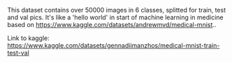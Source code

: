 This dataset contains over 50000 images in 6 classes, splitted for train, test and val pics. It's like a 'hello world' in start of machine learning in medicine based on https://www.kaggle.com/datasets/andrewmvd/medical-mnist..

Link to kaggle: https://www.kaggle.com/datasets/gennadiimanzhos/medical-mnist-train-test-val
